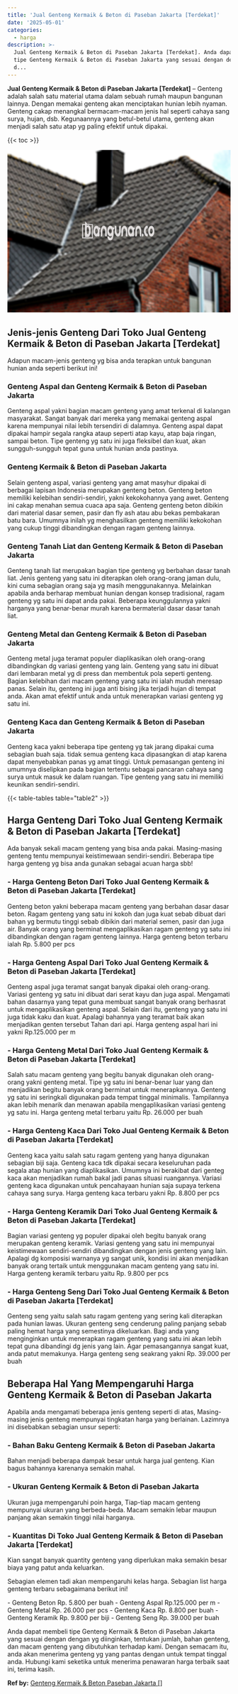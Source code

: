```yaml
---
title: 'Jual Genteng Kermaik & Beton di Paseban Jakarta [Terdekat]'
date: '2025-05-01'
categories:
  - harga
description: >-
  Jual Genteng Kermaik & Beton di Paseban Jakarta [Terdekat]. Anda dapat membeli
  tipe Genteng Kermaik & Beton di Paseban Jakarta yang sesuai dengan dengan yg
  d...
---
```


**Jual Genteng Kermaik & Beton di Paseban Jakarta \[Terdekat\]** – Genteng adalah salah satu material utama dalam sebuah rumah maupun bangunan lainnya. Dengan memakai genteng akan menciptakan hunian lebih nyaman. Genteng cakap menangkal bermacam-macam jenis hal seperti cahaya sang surya, hujan, dsb. Kegunaannya yang betul-betul utama, genteng akan menjadi salah satu atap yg paling efektif untuk dipakai.

{{< toc >}}

![Jual Genteng Kermaik & Beton di Paseban Jakarta [Terdekat]](/images/genteng-minimalis-murah08.png)

## Jenis-jenis Genteng Dari Toko Jual Genteng Kermaik & Beton di Paseban Jakarta \[Terdekat\]

Adapun macam-jenis genteng yg bisa anda terapkan untuk bangunan hunian anda seperti berikut ini!

### Genteng Aspal dan Genteng Kermaik & Beton di Paseban Jakarta

Genteng aspal yakni bagian macam genteng yang amat terkenal di kalangan masyarakat. Sangat banyak dari mereka yang memakai genteng aspal karena mempunyai nilai lebih tersendiri di dalamnya. Genteng aspal dapat dipakai hampir segala rangka ataup seperti atap kayu, atap baja ringan, sampai beton. Tipe genteng yg satu ini juga fleksibel dan kuat, akan sungguh-sungguh tepat guna untuk hunian anda pastinya.

### Genteng Kermaik & Beton di Paseban Jakarta

Selain genteng aspal, variasi genteng yang amat masyhur dipakai di berbagai lapisan Indonesia merupakan genteng beton. Genteng beton memiliki kelebihan sendiri-sendiri, yakni kekokohannya yang awet. Genteng ini cakap menahan semua cuaca apa saja. Genteng genteng beton dibikin dari material dasar semen, pasir dan fly ash atau abu bekas pembakaran batu bara. Umumnya inilah yg menghasilkan genteng memiliki kekokohan yang cukup tinggi dibandingkan dengan ragam genteng lainnya.

### Genteng Tanah Liat dan Genteng Kermaik & Beton di Paseban Jakarta

Genteng tanah liat merupakan bagian tipe genteng yg berbahan dasar tanah liat. Jenis genteng yang satu ini diterapkan oleh orang-orang jaman dulu, kini cuma sebagian orang saja yg masih menggunakannya. Melainkan apabila anda berharap membuat hunian dengan konsep tradisional, ragam genteng yg satu ini dapat anda pakai. Beberapa keunggulannya yakni harganya yang benar-benar murah karena bermaterial dasar dasar tanah liat.

### Genteng Metal dan Genteng Kermaik & Beton di Paseban Jakarta

Genteng metal juga teramat populer diaplikasikan oleh orang-orang dibandingkan dg variasi genteng yang lain. Genteng yang satu ini dibuat dari lembaran metal yg di press dan membentuk pola seperti genteng. Bagian kelebihan dari macam genteng yang satu ini ialah mudah meresap panas. Selain itu, genteng ini juga anti bising jika terjadi hujan di tempat anda. Akan amat efektif untuk anda untuk menerapkan variasi genteng yg satu ini.

### Genteng Kaca dan Genteng Kermaik & Beton di Paseban Jakarta

Genteng kaca yakni beberapa tipe genteng yg tak jarang dipakai cuma sebagian buah saja. tidak semua genteng kaca dipasangkan di atap karena dapat menyebabkan panas yg amat tinggi. Untuk pemasangan genteng ini umumnya diselipkan pada bagian tertentu sebagai pancaran cahaya sang surya untuk masuk ke dalam ruangan. Tipe genteng yang satu ini memiliki keunikan sendiri-sendiri.

{{< table-tables table="table2" >}}

## Harga Genteng Dari Toko Jual Genteng Kermaik & Beton di Paseban Jakarta \[Terdekat\]

Ada banyak sekali macam genteng yang bisa anda pakai. Masing-masing genteng tentu mempunyai keistimewaan sendiri-sendiri. Beberapa tipe harga genteng yg bisa anda gunakan sebagai acuan harga sbb!

### \- Harga Genteng Beton Dari Toko Jual Genteng Kermaik & Beton di Paseban Jakarta \[Terdekat\]

Genteng beton yakni beberapa macam genteng yang berbahan dasar dasar beton. Ragam genteng yang satu ini kokoh dan juga kuat sebab dibuat dari bahan yg bermutu tinggi sebab dibikin dari material semen, pasir dan juga air. Banyak orang yang berminat mengaplikasikan ragam genteng yg satu ini dibandingkan dengan ragam genteng lainnya. Harga genteng beton terbaru ialah Rp. 5.800 per pcs

### \- Harga Genteng Aspal Dari Toko Jual Genteng Kermaik & Beton di Paseban Jakarta \[Terdekat\]

Genteng aspal juga teramat sangat banyak dipakai oleh orang-orang. Variasi genteng yg satu ini dibuat dari serat kayu dan juga aspal. Mengamati bahan dasarnya yang tepat guna membuat sangat banyak orang berhasrat untuk mengaplikasikan genteng aspal. Selain dari itu, genteng yang satu ini juga tidak kaku dan kuat. Apalagi bahannya yang teramat baik akan menjadikan genten tersebut Tahan dari api. Harga genteng aspal hari ini yakni Rp.125.000 per m

### \- Harga Genteng Metal Dari Toko Jual Genteng Kermaik & Beton di Paseban Jakarta \[Terdekat\]

Salah satu macam genteng yang begitu banyak digunakan oleh orang-orang yakni genteng metal. Tipe yg satu ini benar-benar luar yang dan menjadikan begitu banyak orang berminat untuk menerapkannya. Genteng yg satu ini seringkali digunakan pada tempat tinggal minimalis. Tampilannya akan lebih menarik dan menawan apabila mengaplikasikan variasi genteng yg satu ini. Harga genteng metal terbaru yaitu Rp. 26.000 per buah

### \- Harga Genteng Kaca Dari Toko Jual Genteng Kermaik & Beton di Paseban Jakarta \[Terdekat\]

Genteng kaca yaitu salah satu ragam genteng yang hanya digunakan sebagian biji saja. Genteng kaca tdk dipakai secara keseluruhan pada segala atap hunian yang diaplikasikan. Umumnya ini berakibat dari genteg kaca akan menjadikan rumah bakal jadi panas situasi ruangannya. Variasi genteng kaca digunakan untuk pencahayaan hunian saja supaya terkena cahaya sang surya. Harga genteng kaca terbaru yakni Rp. 8.800 per pcs

### \- Harga Genteng Keramik Dari Toko Jual Genteng Kermaik & Beton di Paseban Jakarta \[Terdekat\]

Bagian variasi genteng yg populer dipakai oleh begitu banyak orang merupakan genteng keramik. Variasi genteng yang satu ini mempunyai keistimewaan sendiri-sendiri dibandingkan dengan jenis genteng yang lain. Apalagi dg komposisi warnanya yg sangat unik, kondisi ini akan menjadikan banyak orang tertaik untuk menggunakan macam genteng yang satu ini. Harga genteng keramik terbaru yaitu Rp. 9.800 per pcs

### \- Harga Genteng Seng Dari Toko Jual Genteng Kermaik & Beton di Paseban Jakarta \[Terdekat\]

Genteng seng yaitu salah satu ragam genteng yang sering kali diterapkan pada hunian lawas. Ukuran genteng seng cenderung paling panjang sebab paling hemat harga yang semestinya dikeluarkan. Bagi anda yang menginginkan untuk menerapkan ragam genteng yang satu ini akan lebih tepat guna dibandingi dg jenis yang lain. Agar pemasangannya sangat kuat, anda patut memakunya. Harga genteng seng seakrang yakni Rp. 39.000 per buah

## Beberapa Hal Yang Mempengaruhi Harga Genteng Kermaik & Beton di Paseban Jakarta

Apabila anda mengamati beberapa jenis genteng seperti di atas, Masing-masing jenis genteng mempunyai tingkatan harga yang berlainan. Lazimnya ini disebabkan sebagian unsur seperti:

### \- Bahan Baku Genteng Kermaik & Beton di Paseban Jakarta

Bahan menjadi beberapa dampak besar untuk harga jual genteng. Kian bagus bahannya karenanya semakin mahal.

### \- Ukuran Genteng Kermaik & Beton di Paseban Jakarta

Ukuran juga mempengaruhi poin harga, Tiap-tiap macam genteng mempunyai ukuran yang berbeda-beda. Macam semakin lebar maupun panjang akan semakin tinggi nilai harganya.

### \- Kuantitas Di Toko Jual Genteng Kermaik & Beton di Paseban Jakarta \[Terdekat\]

Kian sangat banyak quantity genteng yang diperlukan maka semakin besar biaya yang patut anda keluarkan.

Sebagian elemen tadi akan mempengaruhi kelas harga. Sebagian list harga genteng terbaru sebagaimana berikut ini!

\- Genteng Beton Rp. 5.800 per buah - Genteng Aspal Rp.125.000 per m - Genteng Metal Rp. 26.000 per pcs - Genteng Kaca Rp. 8.800 per buah - Genteng Keramik Rp. 9.800 per biji - Genteng Seng Rp. 39.000 per buah

Anda dapat membeli tipe Genteng Kermaik & Beton di Paseban Jakarta yang sesuai dengan dengan yg diinginkan, tentukan jumlah, bahan genteng, dan macam genteng yang dibutuhkan terhadap kami. Dengan semacam itu, anda akan menerima genteng yg yang pantas dengan untuk tempat tinggal anda. Hubungi kami seketika untuk menerima penawaran harga terbaik saat ini, terima kasih.

**Ref by:**  [Genteng Kermaik & Beton  Paseban Jakarta []](https://id.wikipedia.org/wiki/Genteng)
